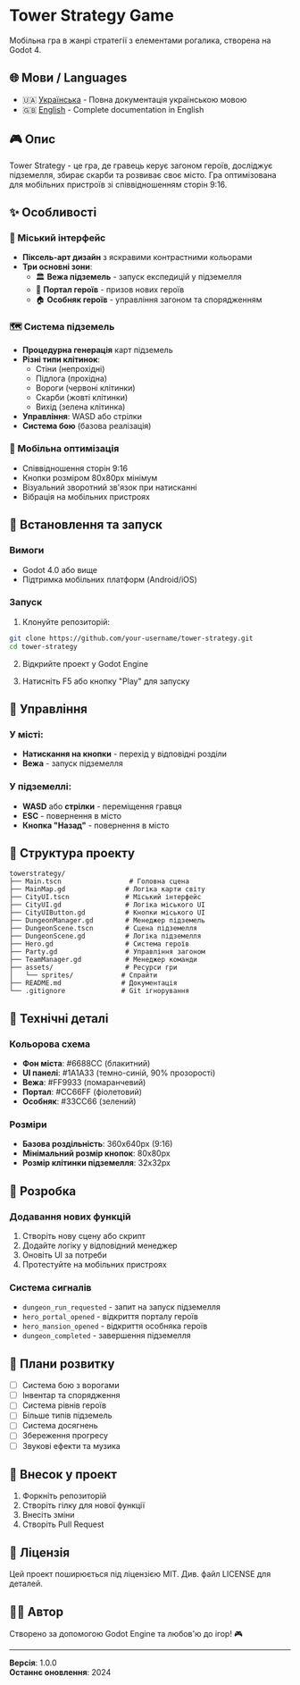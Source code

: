 # Tower Strategy Game

Мобільна гра в жанрі стратегії з елементами рогалика, створена на Godot 4.

## 🌐 Мови / Languages

- 🇺🇦 [Українська](README_UA.md) - Повна документація українською мовою
- 🇬🇧 [English](README_EN.md) - Complete documentation in English

## 🎮 Опис

Tower Strategy - це гра, де гравець керує загоном героїв, досліджує підземелля, збирає скарби та розвиває своє місто. Гра оптимізована для мобільних пристроїв зі співвідношенням сторін 9:16.

## ✨ Особливості

### 🏰 Міський інтерфейс
- **Піксель-арт дизайн** з яскравими контрастними кольорами
- **Три основні зони**:
  - 🏛️ **Вежа підземель** - запуск експедицій у підземелля
  - 🔮 **Портал героїв** - призов нових героїв
  - 🏠 **Особняк героїв** - управління загоном та спорядженням

### 🗺️ Система підземель
- **Процедурна генерація** карт підземель
- **Різні типи клітинок**:
  - Стіни (непрохідні)
  - Підлога (прохідна)
  - Вороги (червоні клітинки)
  - Скарби (жовті клітинки)
  - Вихід (зелена клітинка)
- **Управління**: WASD або стрілки
- **Система бою** (базова реалізація)

### 📱 Мобільна оптимізація
- Співвідношення сторін 9:16
- Кнопки розміром 80x80px мінімум
- Візуальний зворотний зв'язок при натисканні
- Вібрація на мобільних пристроях

## 🚀 Встановлення та запуск

### Вимоги
- Godot 4.0 або вище
- Підтримка мобільних платформ (Android/iOS)

### Запуск
1. Клонуйте репозиторій:
```bash
git clone https://github.com/your-username/tower-strategy.git
cd tower-strategy
```

2. Відкрийте проект у Godot Engine

3. Натисніть F5 або кнопку "Play" для запуску

## 🎯 Управління

### У місті:
- **Натискання на кнопки** - перехід у відповідні розділи
- **Вежа** - запуск підземелля

### У підземеллі:
- **WASD** або **стрілки** - переміщення гравця
- **ESC** - повернення в місто
- **Кнопка "Назад"** - повернення в місто

## 📁 Структура проекту

```
towerstrategy/
├── Main.tscn                 # Головна сцена
├── MainMap.gd               # Логіка карти світу
├── CityUI.tscn              # Міський інтерфейс
├── CityUI.gd                # Логіка міського UI
├── CityUIButton.gd          # Кнопки міського UI
├── DungeonManager.gd        # Менеджер підземель
├── DungeonScene.tscn        # Сцена підземелля
├── DungeonScene.gd          # Логіка підземелля
├── Hero.gd                  # Система героїв
├── Party.gd                 # Управління загоном
├── TeamManager.gd           # Менеджер команди
├── assets/                  # Ресурси гри
│   └── sprites/            # Спрайти
├── README.md               # Документація
└── .gitignore              # Git ігнорування
```

## 🎨 Технічні деталі

### Кольорова схема
- **Фон міста**: #6688CC (блакитний)
- **UI панелі**: #1A1A33 (темно-синій, 90% прозорості)
- **Вежа**: #FF9933 (помаранчевий)
- **Портал**: #CC66FF (фіолетовий)
- **Особняк**: #33CC66 (зелений)

### Розміри
- **Базова роздільність**: 360x640px (9:16)
- **Мінімальний розмір кнопок**: 80x80px
- **Розмір клітинки підземелля**: 32x32px

## 🔧 Розробка

### Додавання нових функцій
1. Створіть нову сцену або скрипт
2. Додайте логіку у відповідний менеджер
3. Оновіть UI за потреби
4. Протестуйте на мобільних пристроях

### Система сигналів
- `dungeon_run_requested` - запит на запуск підземелля
- `hero_portal_opened` - відкриття порталу героїв
- `hero_mansion_opened` - відкриття особняка героїв
- `dungeon_completed` - завершення підземелля

## 📝 Плани розвитку

- [ ] Система бою з ворогами
- [ ] Інвентар та спорядження
- [ ] Система рівнів героїв
- [ ] Більше типів підземель
- [ ] Система досягнень
- [ ] Збереження прогресу
- [ ] Звукові ефекти та музика

## 🤝 Внесок у проект

1. Форкніть репозиторій
2. Створіть гілку для нової функції
3. Внесіть зміни
4. Створіть Pull Request

## 📄 Ліцензія

Цей проект поширюється під ліцензією MIT. Див. файл LICENSE для деталей.

## 👨‍💻 Автор

Створено за допомогою Godot Engine та любов'ю до ігор! 🎮

---

**Версія**: 1.0.0  
**Останнє оновлення**: 2024 